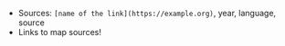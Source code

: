 - Sources: `[name of the link](https://example.org)`, year, language, source
- Links to map sources!
